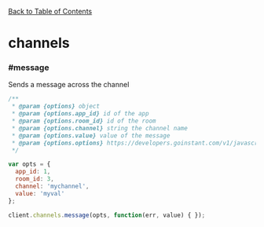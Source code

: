[Back to Table of Contents](/#client)

# channels

### #message

Sends a message across the channel

```js
/**
 * @param {options} object
 * @param {options.app_id} id of the app
 * @param {options.room_id} id of the room
 * @param {options.channel} string the channel name
 * @param {options.value} value of the message
 * @param {options.options} https://developers.goinstant.com/v1/javascript_api/key/set.html
 */

var opts = {
  app_id: 1,
  room_id: 3,
  channel: 'mychannel',
  value: 'myval'
};

client.channels.message(opts, function(err, value) { });
```
